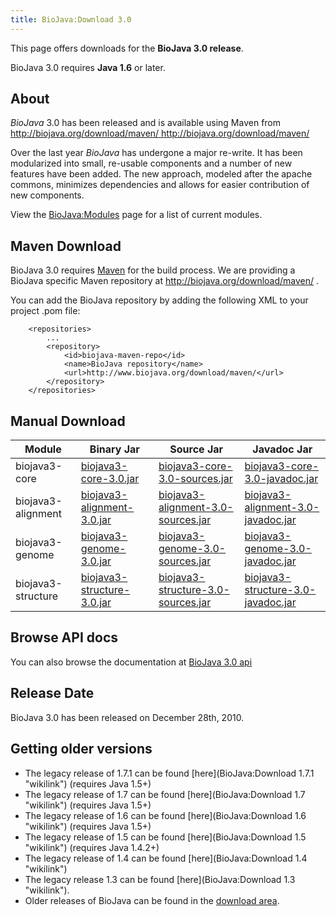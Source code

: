 ```yaml
---
title: BioJava:Download 3.0
---
```


This page offers downloads for the <b>BioJava 3.0 release</b>.

BioJava 3.0 requires <b>Java 1.6</b> or later.

About
-----

*BioJava* 3.0 has been released and is available using Maven from
[<http://biojava.org/download/maven/>
<http://biojava.org/download/maven/>](http://biojava.org/download/maven/)

Over the last year *BioJava* has undergone a major re-write. It has been
modularized into small, re-usable components and a number of new
features have been added. The new approach, modeled after the apache
commons, minimizes dependencies and allows for easier contribution of
new components.

View the <BioJava:Modules> page for a list of current modules.

Maven Download
--------------

BioJava 3.0 requires [Maven](http://maven.apache.org/) for the build
process. We are providing a BioJava specific Maven repository at
<http://biojava.org/download/maven/> .

You can add the BioJava repository by adding the following XML to your
project .pom file:

        <repositories>
            ...
            <repository>
                <id>biojava-maven-repo</id>
                <name>BioJava repository</name>
                <url>http://www.biojava.org/download/maven/</url>           
            </repository>
        </repositories>

Manual Download
---------------

| Module             | Binary Jar                                                                                                                    | Source Jar                                                                                                                                    | Javadoc Jar                                                                                                                                   |
|--------------------|-------------------------------------------------------------------------------------------------------------------------------|-----------------------------------------------------------------------------------------------------------------------------------------------|-----------------------------------------------------------------------------------------------------------------------------------------------|
| biojava3-core      | [biojava3-core-3.0.jar](http://biojava.org/download/maven/org/biojava/biojava3-core/3.0/biojava3-core-3.0.jar)                | [biojava3-core-3.0-sources.jar](http://biojava.org/download/maven/org/biojava/biojava3-core/3.0/biojava3-core-3.0-sources.jar)                | [biojava3-core-3.0-javadoc.jar](http://biojava.org/download/maven/org/biojava/biojava3-core/3.0/biojava3-core-3.0-javadoc.jar)                |
| biojava3-alignment | [biojava3-alignment-3.0.jar](http://biojava.org/download/maven/org/biojava/biojava3-alignment/3.0/biojava3-alignment-3.0.jar) | [biojava3-alignment-3.0-sources.jar](http://biojava.org/download/maven/org/biojava/biojava3-alignment/3.0/biojava3-alignment-3.0-sources.jar) | [biojava3-alignment-3.0-javadoc.jar](http://biojava.org/download/maven/org/biojava/biojava3-alignment/3.0/biojava3-alignment-3.0-javadoc.jar) |
| biojava3-genome    | [biojava3-genome-3.0.jar](http://biojava.org/download/maven/org/biojava/biojava3-genome/3.0/biojava3-genome-3.0.jar)          | [biojava3-genome-3.0-sources.jar](http://biojava.org/download/maven/org/biojava/biojava3-genome/3.0/biojava3-genome-3.0-sources.jar)          | [biojava3-genome-3.0-javadoc.jar](http://biojava.org/download/maven/org/biojava/biojava3-genome/3.0/biojava3-genome-3.0-javadoc.jar)          |
| biojava3-structure | [biojava3-structure-3.0.jar](http://biojava.org/download/maven/org/biojava/biojava3-genome/3.0/biojava3-structure-3.0.jar)    | [biojava3-structure-3.0-sources.jar](http://biojava.org/download/maven/org/biojava/biojava3-genome/3.0/biojava3-structure-3.0-sources.jar)    | [biojava3-structure-3.0-javadoc.jar](http://biojava.org/download/maven/org/biojava/biojava3-genome/3.0/biojava3-structure-3.0-javadoc.jar)    |

Browse API docs
---------------

You can also browse the documentation at [BioJava 3.0
api](http://www.biojava.org/docs/api3.0/)

Release Date
------------

BioJava 3.0 has been released on December 28th, 2010.

Getting older versions
----------------------

-   The legacy release of 1.7.1 can be found
    [here](BioJava:Download 1.7.1 "wikilink") (requires Java 1.5+)
-   The legacy release of 1.7 can be found
    [here](BioJava:Download 1.7 "wikilink") (requires Java 1.5+)
-   The legacy release of 1.6 can be found
    [here](BioJava:Download 1.6 "wikilink") (requires Java 1.5+)
-   The legacy release of 1.5 can be found
    [here](BioJava:Download 1.5 "wikilink") (requires Java 1.4.2+)
-   The legacy release of 1.4 can be found
    [here](BioJava:Download 1.4 "wikilink")
-   The legacy release 1.3 can be found
    [here](BioJava:Download 1.3 "wikilink").
-   Older releases of BioJava can be found in the [download
    area](http://www.biojava.org/download/).

